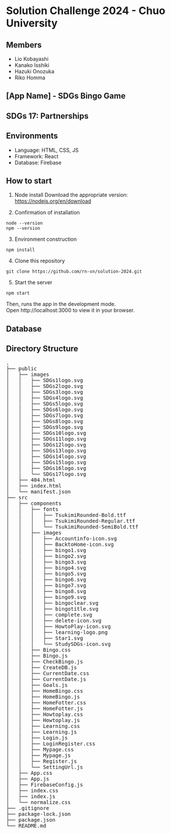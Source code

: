 # Solution Challenge 2024 - Chuo University

## Members
- Lio Kobayashi
- Kanako Isshiki
- Hazuki Onozuka
- Riko Homma


## [App Name] - SDGs Bingo Game



## SDGs 17: Partnerships


## Environments
- Language: HTML, CSS, JS
- Framework: React
- Database: Firebase


## How to start
1. Node install
Download the appropriate version: https://nodejs.org/en/download

2. Confirmation of installation
```
node --version
npm --version
```

3. Environment construction
```
npm install
```

4. Clone this repository
```
git clone https://github.com/rn-vn/solution-2024.git
```

5. Start the server
```
npm start
```

Then, runs the app in the development mode. <br>
Open http://localhost:3000 to view it in your browser.


## Database



## Directory Structure
<pre>
.
├── public
│   ├── images
│   │   ├── SDGs1logo.svg
│   │   ├── SDGs2logo.svg
│   │   ├── SDGs3logo.svg
│   │   ├── SDGs4logo.svg
│   │   ├── SDGs5logo.svg
│   │   ├── SDGs6logo.svg
│   │   ├── SDGs7logo.svg
│   │   ├── SDGs8logo.svg
│   │   ├── SDGs9logo.svg
│   │   ├── SDGs10logo.svg
│   │   ├── SDGs11logo.svg
│   │   ├── SDGs12logo.svg
│   │   ├── SDGs13logo.svg
│   │   ├── SDGs14logo.svg
│   │   ├── SDGs15logo.svg
│   │   ├── SDGs16logo.svg
│   │   └── SDGs17logo.svg
│   ├── 404.html
│   ├── index.html
│   └── manifest.json
├── src
│   ├── components
│   │   ├── fonts
│   │   │   ├── TsukimiRounded-Bold.ttf
│   │   │   ├── TsukimiRounded-Regular.ttf
│   │   │   └── TsukimiRounded-SemiBold.ttf
│   │   ├── images
│   │   │   ├── Accountinfo-icon.svg
│   │   │   ├── BacktoHome-icon.svg
│   │   │   ├── bingo1.svg
│   │   │   ├── bingo2.svg
│   │   │   ├── bingo3.svg
│   │   │   ├── bingo4.svg
│   │   │   ├── bingo5.svg
│   │   │   ├── bingo6.svg
│   │   │   ├── bingo7.svg
│   │   │   ├── bingo8.svg
│   │   │   ├── bingo9.svg
│   │   │   ├── bingoclear.svg
│   │   │   ├── bingotitle.svg
│   │   │   ├── complete.svg
│   │   │   ├── delete-icon.svg
│   │   │   ├── HowtoPlay-icon.svg
│   │   │   ├── learning-logo.png
│   │   │   ├── Star1.svg
│   │   │   └── StudySDGs-icon.svg
│   │   ├── Bingo.css
│   │   ├── Bingo.js
│   │   ├── CheckBingo.js
│   │   ├── CreateDB.js
│   │   ├── CurrentDate.css
│   │   ├── CurrentDate.js
│   │   ├── Goals.js
│   │   ├── HomeBingo.css
│   │   ├── HomeBingo.js
│   │   ├── HomeFotter.css
│   │   ├── HomeFotter.js
│   │   ├── Howtoplay.css
│   │   ├── Howtoplay.js
│   │   ├── Learning.css
│   │   ├── Learning.js
│   │   ├── Login.js
│   │   ├── LoginRegister.css
│   │   ├── Mypage.css
│   │   ├── Mypage.js
│   │   ├── Register.js
│   │   └── SettingUrl.js
│   ├── App.css
│   ├── App.js
│   ├── FirebaseConfig.js
│   ├── index.css
│   ├── index.js
│   └── normalize.css
├── .gitignore
├── package-lock.json
├── package.json
└── README.md

</pre>